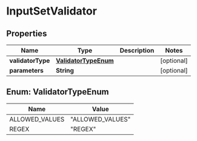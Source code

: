 # InputSetValidator

## Properties
Name | Type | Description | Notes
------------ | ------------- | ------------- | -------------
**validatorType** | [**ValidatorTypeEnum**](#ValidatorTypeEnum) |  |  [optional]
**parameters** | **String** |  |  [optional]

<a name="ValidatorTypeEnum"></a>
## Enum: ValidatorTypeEnum
Name | Value
---- | -----
ALLOWED_VALUES | &quot;ALLOWED_VALUES&quot;
REGEX | &quot;REGEX&quot;
